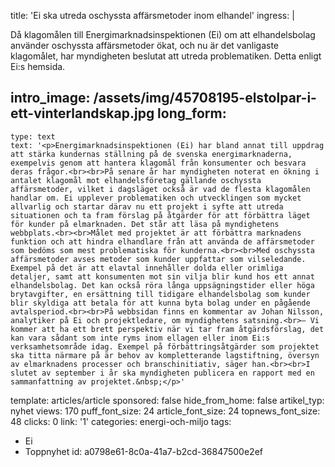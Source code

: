 title: 'Ei ska utreda oschyssta affärsmetoder inom elhandel'
ingress: |
  <p>Då klagomålen till Energimarknadsinspektionen (Ei) om att elhandelsbolag använder oschyssta affärsmetoder ökat, och nu är det vanligaste klagomålet, har myndigheten beslutat att utreda problematiken. Detta enligt Ei:s hemsida.
  </p>
  
intro_image: /assets/img/45708195-elstolpar-i-ett-vinterlandskap.jpg
long_form:
  -
    type: text
    text: '<p>Energimarknadsinspektionen (Ei) har bland annat till uppdrag att stärka kundernas ställning på de svenska energimarknaderna, exempelvis genom att hantera klagomål från konsumenter och besvara deras frågor.<br><br>På senare år har myndigheten noterat en ökning i antalet klagomål mot elhandelsföretag gällande oschyssta affärsmetoder, vilket i dagsläget också är vad de flesta klagomålen handlar om. Ei upplever problematiken och utvecklingen som mycket allvarlig och startar därav nu ett projekt i syfte att utreda situationen och ta fram förslag på åtgärder för att förbättra läget för kunder på elmarknaden. Det står att läsa på myndighetens webbplats.<br><br>Målet med projektet är att förbättra marknadens funktion och att hindra elhandlare från att använda de affärsmetoder som bedöms som mest problematiska för kunderna.<br><br>Med oschyssta affärsmetoder avses metoder som kunder uppfattar som vilseledande. Exempel på det är att elavtal innehåller dolda eller orimliga detaljer, samt att konsumenten mot sin vilja blir kund hos ett annat elhandelsbolag. Det kan också röra långa uppsägningstider eller höga brytavgifter, en ersättning till tidigare elhandelsbolag som kunder blir skyldiga att betala för att kunna byta bolag under en pågående avtalsperiod.<br><br>På webbsidan finns en kommentar av Johan Nilsson, analytiker på Ei och projektledare, om myndighetens satsning.<br>– Vi kommer att ha ett brett perspektiv när vi tar fram åtgärdsförslag, det kan vara sådant som inte ryms inom ellagen eller inom Ei:s verksamhetsområde idag. Exempel på förbättringsåtgärder som projektet ska titta närmare på är behov av kompletterande lagstiftning, översyn av elmarknadens processer och branschinitiativ, säger han.<br><br>I slutet av september i år ska myndigheten publicera en rapport med en sammanfattning av projektet.&nbsp;</p>'
template: articles/article
sponsored: false
hide_from_home: false
artikel_typ: nyhet
views: 170
puff_font_size: 24
article_font_size: 24
topnews_font_size: 48
clicks: 0
link: '1'
categories: energi-och-miljo
tags:
  - Ei
  - Toppnyhet
id: a0798e61-8c0a-41a7-b2cd-36847500e2ef
